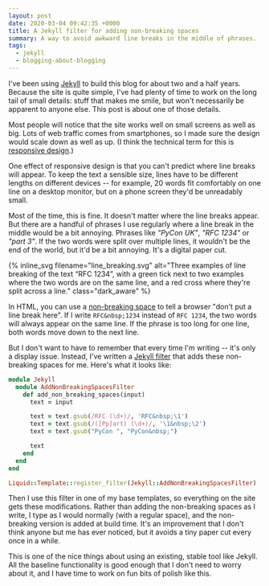 ```yaml
---
layout: post
date: 2020-03-04 09:42:35 +0000
title: A Jekyll filter for adding non-breaking spaces
summary: A way to avoid awkward line breaks in the middle of phrases.
tags:
  - jekyll
  - blogging-about-blogging
---
```


I've been using [Jekyll] to build this blog for about two and a half years.
Because the site is quite simple, I've had plenty of time to work on the long tail of small details: stuff that makes me smile, but won't necessarily be apparent to anyone else.
This post is about one of those details.

[Jekyll]: https://jekyllrb.com/

Most people will notice that the site works well on small screens as well as big.
Lots of web traffic comes from smartphones, so I made sure the design would scale down as well as up.
(I think the technical term for this is [responsive design].)

[responsive design]: https://en.wikipedia.org/wiki/Responsive_web_design

One effect of responsive design is that you can't predict where line breaks will appear.
To keep the text a sensible size, lines have to be different lengths on different devices -- for example, 20 words fit comfortably on one line on a desktop monitor, but on a phone screen they'd be unreadably small.

Most of the time, this is fine.
It doesn't matter where the line breaks appear.
But there are a handful of phrases I use regularly where a line break in the middle would be a bit annoying.
Phrases like *"PyCon UK"*, *"RFC 1234"* or *"part 3"*.
If the two words were split over multiple lines, it wouldn't be the end of the world, but it'd be a bit annoying.
It's a digital paper cut.

{%
  inline_svg
  filename="line_breaking.svg"
  alt="Three examples of line breaking of the text “RFC 1234”, with a green tick next to two examples where the two words are on the same line, and a red cross where they're split across a line."
  class="dark_aware"
%}

In HTML, you can use a [non-breaking space] to tell a browser "don't put a line break here".
If I write `RFC&nbsp;1234` instead of `RFC 1234`, the two words will always appear on the same line.
If the phrase is too long for one line, both words move down to the next line.

[non-breaking space]: https://en.wikipedia.org/wiki/Non-breaking_space

But I don't want to have to remember that every time I'm writing -- it's only a display issue.
Instead, I've written a [Jekyll filter] that adds these non-breaking spaces for me.
Here's what it looks like:

[Jekyll filter]: https://jekyllrb.com/docs/plugins/filters/

```ruby
module Jekyll
  module AddNonBreakingSpacesFilter
    def add_non_breaking_spaces(input)
      text = input

      text = text.gsub(/RFC (\d+)/, 'RFC&nbsp;\1')
      text = text.gsub(/([Pp]art) (\d+)/, '\1&nbsp;\2')
      text = text.gsub("PyCon ", "PyCon&nbsp;")

      text
    end
  end
end

Liquid::Template::register_filter(Jekyll::AddNonBreakingSpacesFilter)
```

Then I use this filter in one of my base templates, so everything on the site gets these modifications.
Rather than adding the non-breaking spaces as I write, I type as I would normally (with a regular space), and the non-breaking version is added at build time.
It's an improvement that I don't think anyone but me has ever noticed, but it avoids a tiny paper cut every once in a while.

This is one of the nice things about using an existing, stable tool like Jekyll.
All the baseline functionality is good enough that I don't need to worry about it, and I have time to work on fun bits of polish like this.
